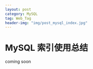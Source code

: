 ```yaml
---
layout: post
category: MySQL
tag: Web_Tag
header-img: "img/post_mysql_index.jpg"
---
```


# MySQL 索引使用总结

coming soon
